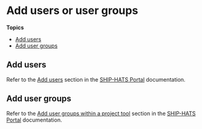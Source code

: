 # Add users or user groups

**Topics**

- [Add users](#add-users)
- [Add user groups](#add-user-groups)


## Add users

Refer to the [Add users](https://docs.developer.tech.gov.sg/docs/ship-hats-portal-guide/#/manage-tools) section in the [SHIP-HATS Portal](https://docs.developer.tech.gov.sg/docs/ship-hats-portal-guide/#/) documentation.

## Add user groups

Refer to the [Add user groups within a project tool](https://docs.developer.tech.gov.sg/docs/ship-hats-portal-guide/#/manage-tools) section in the [SHIP-HATS Portal](https://docs.developer.tech.gov.sg/docs/ship-hats-portal-guide/#/) documentation.

